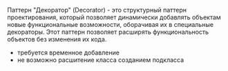 Паттерн "Декоратор" (Decorator) - это структурный паттерн
проектирования, который позволяет динамически добавлять 
объектам новые функциональные возможности, оборачивая их
в специальные декораторы. Этот паттерн позволяет расширять 
функциональность объектов без изменения их кода.

- требуется временное добавление 
- не возможно расшитение класса созданием подкласса
